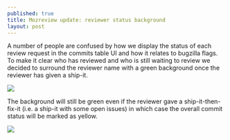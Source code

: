 ```yaml
---
published: true
title: Mozreview update: reviewer status background
layout: post
---
```

A number of people are confused by how we display the status of each review request in the commits table UI and how it relates to bugzilla flags. To make it clear who has reviewed and who is still waiting to review we decided to surround the reviewer name with a green background once the reviewer has given a ship-it.

![](http://i.imgur.com/uuE1CN5.jpg?2)

The background will still be green even if the reviewer gave a ship-it-then-fix-it (i.e. a ship-it with some open issues) in which case the overall commit status will be marked as yellow.

![](http://i.imgur.com/gDxfHId.png?3)